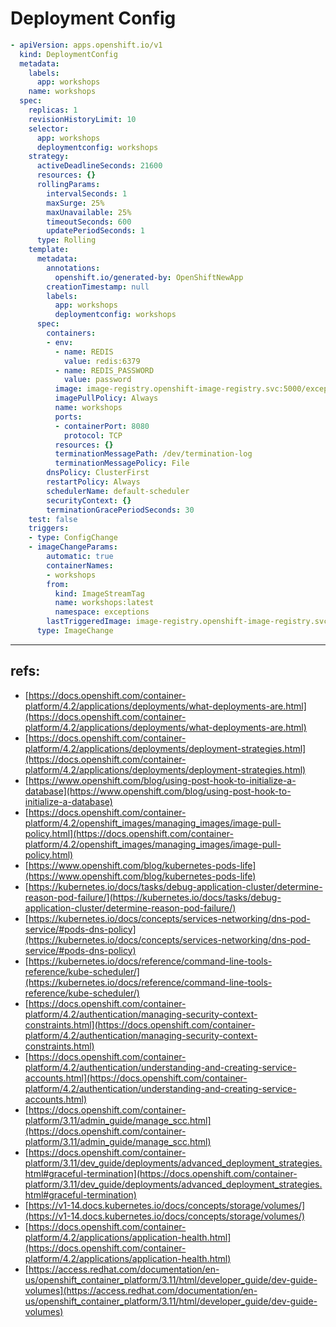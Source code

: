 # Deployment Config

```yaml
- apiVersion: apps.openshift.io/v1
  kind: DeploymentConfig
  metadata:
    labels:
      app: workshops
    name: workshops
  spec:
    replicas: 1
    revisionHistoryLimit: 10
    selector:
      app: workshops
      deploymentconfig: workshops
    strategy:
      activeDeadlineSeconds: 21600
      resources: {}
      rollingParams:
        intervalSeconds: 1
        maxSurge: 25%
        maxUnavailable: 25%
        timeoutSeconds: 600
        updatePeriodSeconds: 1
      type: Rolling
    template:
      metadata:
        annotations:
          openshift.io/generated-by: OpenShiftNewApp
        creationTimestamp: null
        labels:
          app: workshops
          deploymentconfig: workshops
      spec:
        containers:
        - env:
          - name: REDIS
            value: redis:6379
          - name: REDIS_PASSWORD
            value: password
          image: image-registry.openshift-image-registry.svc:5000/exceptions/workshops@sha256:281534a2c1fa9b70e59747baf01edda10c2687fb6e333d239bd4904d9ca280d8
          imagePullPolicy: Always
          name: workshops
          ports:
          - containerPort: 8080
            protocol: TCP
          resources: {}
          terminationMessagePath: /dev/termination-log
          terminationMessagePolicy: File
        dnsPolicy: ClusterFirst
        restartPolicy: Always
        schedulerName: default-scheduler
        securityContext: {}
        terminationGracePeriodSeconds: 30
    test: false
    triggers:
    - type: ConfigChange
    - imageChangeParams:
        automatic: true
        containerNames:
        - workshops
        from:
          kind: ImageStreamTag
          name: workshops:latest
          namespace: exceptions
        lastTriggeredImage: image-registry.openshift-image-registry.svc:5000/exceptions/workshops@sha256:281534a2c1fa9b70e59747baf01edda10c2687fb6e333d239bd4904d9ca280d8
      type: ImageChange
```


---


## refs:

- [https://docs.openshift.com/container-platform/4.2/applications/deployments/what-deployments-are.html](https://docs.openshift.com/container-platform/4.2/applications/deployments/what-deployments-are.html)
- [https://docs.openshift.com/container-platform/4.2/applications/deployments/deployment-strategies.html](https://docs.openshift.com/container-platform/4.2/applications/deployments/deployment-strategies.html)
- [https://www.openshift.com/blog/using-post-hook-to-initialize-a-database](https://www.openshift.com/blog/using-post-hook-to-initialize-a-database)
- [https://docs.openshift.com/container-platform/4.2/openshift_images/managing_images/image-pull-policy.html](https://docs.openshift.com/container-platform/4.2/openshift_images/managing_images/image-pull-policy.html)
- [https://www.openshift.com/blog/kubernetes-pods-life](https://www.openshift.com/blog/kubernetes-pods-life)
- [https://kubernetes.io/docs/tasks/debug-application-cluster/determine-reason-pod-failure/](https://kubernetes.io/docs/tasks/debug-application-cluster/determine-reason-pod-failure/)
- [https://kubernetes.io/docs/concepts/services-networking/dns-pod-service/#pods-dns-policy](https://kubernetes.io/docs/concepts/services-networking/dns-pod-service/#pods-dns-policy)
- [https://kubernetes.io/docs/reference/command-line-tools-reference/kube-scheduler/](https://kubernetes.io/docs/reference/command-line-tools-reference/kube-scheduler/)
- [https://docs.openshift.com/container-platform/4.2/authentication/managing-security-context-constraints.html](https://docs.openshift.com/container-platform/4.2/authentication/managing-security-context-constraints.html)
- [https://docs.openshift.com/container-platform/4.2/authentication/understanding-and-creating-service-accounts.html](https://docs.openshift.com/container-platform/4.2/authentication/understanding-and-creating-service-accounts.html)
- [https://docs.openshift.com/container-platform/3.11/admin_guide/manage_scc.html](https://docs.openshift.com/container-platform/3.11/admin_guide/manage_scc.html)
- [https://docs.openshift.com/container-platform/3.11/dev_guide/deployments/advanced_deployment_strategies.html#graceful-termination](https://docs.openshift.com/container-platform/3.11/dev_guide/deployments/advanced_deployment_strategies.html#graceful-termination)
- [https://v1-14.docs.kubernetes.io/docs/concepts/storage/volumes/](https://v1-14.docs.kubernetes.io/docs/concepts/storage/volumes/)
- [https://docs.openshift.com/container-platform/4.2/applications/application-health.html](https://docs.openshift.com/container-platform/4.2/applications/application-health.html)
- [https://access.redhat.com/documentation/en-us/openshift_container_platform/3.11/html/developer_guide/dev-guide-volumes](https://access.redhat.com/documentation/en-us/openshift_container_platform/3.11/html/developer_guide/dev-guide-volumes)
